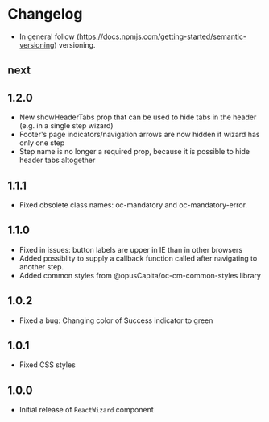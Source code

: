 # Changelog

* In general follow (https://docs.npmjs.com/getting-started/semantic-versioning) versioning.

## next

## 1.2.0
* New showHeaderTabs prop that can be used to hide tabs in the header (e.g. in a single step wizard)
* Footer's page indicators/navigation arrows are now hidden if wizard has only one step
* Step name is no longer a required prop, because it is possible to hide header tabs altogether

## 1.1.1
* Fixed obsolete class names: oc-mandatory and oc-mandatory-error.

## 1.1.0
* Fixed in issues: button labels are upper in IE than in other browsers
* Added possiblity to supply a callback function called after navigating to another step.
* Added common styles from @opusCapita/oc-cm-common-styles library

## 1.0.2

* Fixed a bug: Changing color of Success indicator to green

## 1.0.1

* Fixed CSS styles

## 1.0.0

* Initial release of `ReactWizard` component
